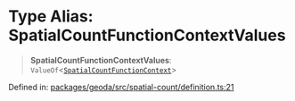 # Type Alias: SpatialCountFunctionContextValues

> **SpatialCountFunctionContextValues**: `ValueOf`\<[`SpatialCountFunctionContext`](SpatialCountFunctionContext.md)\>

Defined in: [packages/geoda/src/spatial-count/definition.ts:21](https://github.com/GeoDaCenter/openassistant/blob/1a6f158a9bc0914d446c35a467a546a572748a5e/packages/geoda/src/spatial-count/definition.ts#L21)
